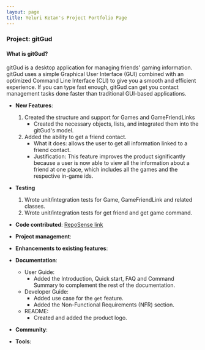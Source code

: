 ```yaml
---
layout: page
title: Yeluri Ketan's Project Portfolio Page
---
```


### Project: gitGud

#### What is gitGud?

gitGud is a desktop application for managing friends' gaming information. gitGud uses a simple Graphical User Interface
(GUI) combined with an optimized Command Line Interface (CLI) to give you a smooth and efficient experience. If you can
type fast enough, gitGud can get you contact management tasks done faster than traditional GUI-based applications.

* **New Features**:
    1. Created the structure and support for Games and GameFriendLinks
       - Created the necessary objects, lists, and integrated them into the gitGud's model. 
    2. Added the ability to get a friend contact.
       - What it does: allows the user to get all information linked to a friend contact.
       - Justification: This feature improves the product significantly because a user is now able to view all the information 
       about a friend at one place, which includes all the games and the respective in-game ids.

* **Testing**
    1. Wrote unit/integration tests for Game, GameFriendLink and related classes.
    2. Wrote unit/integration tests for get friend and get game command.

* **Code contributed**: [RepoSense link](https://nus-cs2103-ay2122s1.github.io/tp-dashboard/?search=YeluriKetan&sort=groupTitle&sortWithin=title&timeframe=commit&mergegroup=&groupSelect=groupByRepos&breakdown=true&checkedFileTypes=docs~functional-code~test-code~other&since=2021-09-17&tabOpen=true&tabType=authorship&zFR=false&tabAuthor=YeluriKetan&tabRepo=AY2122S1-CS2103T-W13-4%2Ftp%5Bmaster%5D&authorshipIsMergeGroup=false&authorshipFileTypes=&authorshipIsBinaryFileTypeChecked=false)

* **Project management**:

* **Enhancements to existing features**:

* **Documentation**:
    * User Guide:
        * Added the Introduction, Quick start, FAQ and Command Summary to complement the rest of the documentation.
    * Developer Guide:
        * Added use case for the `get` feature.
        * Added the Non-Functional Requirements (NFR) section.
    * README:
        * Created and added the product logo.

* **Community**:

* **Tools**:
